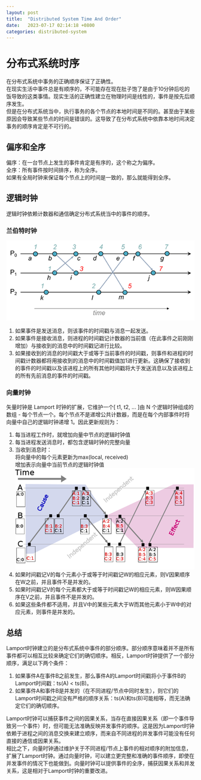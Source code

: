 ```yaml
---
layout: post
title:  "Distributed System Time And Order"
date:   2023-07-17 02:14:18 +0800
categories: distributed-system 
---
```


# 分布式系统时序
在分布式系统中事务的正确顺序保证了正确性。  
在现实生活中事件总是有顺序的，不可能存在现在肚子饱了是由于10分钟后吃的饭导致的这类事情。现实生活的正确性建立在物理时间是线性的，事件是按先后顺序发生。  
但是在分布式系统当中，执行事务的各个节点的本地时间是不同的。甚至由于某些原因会导致某些节点的时间是错误的。这导致了在分布式系统中依靠本地时间决定事务的顺序肯定是不可行的。

## 偏序和全序
偏序：在一台节点上发生的事件肯定是有序的，这个称之为偏序。  
全序：所有事件按时间排序，称为全序。  
如果有全局时钟来保证每个节点上的时间是一致的，那么就能得到全序。

## 逻辑时钟
逻辑时钟依赖计数器和通信确定分布式系统当中的事件的顺序。    
### 兰伯特时钟
![lamport clock](https://github.com/jerrybaoo/jerrybaoo.github.io/raw/main/docs/images/clocks-lamport.png)
1. 如果事件是发送消息，则该事件的时间戳与消息一起发送。
2. 如果事件是接收消息，则进程的时间戳记计数器的当前值（在此事件之前刚刚增加）与接收到的消息中的时间戳记进行比较。
3. 如果接收到的消息的时间戳大于或等于当前事件的时间戳，则事件和进程的时间戳计数器都将用接收到的消息中的时间戳值加1进行更新。这确保了接收到的事件的时间戳以及该进程上的所有其他时间戳将大于发送消息以及该进程上的所有先前消息的事件的时间戳。

### 向量时钟
矢量时钟是 Lamport 时钟的扩展，它维护一个[ t1, t2, ... ]由 N 个逻辑时钟组成的数组 - 每个节点一个。每个节点不是递增公共计数器，而是在每个内部事件时将向量中自己的逻辑时钟递增 1。因此更新规则为：
1. 每当进程工作时，就增加向量中节点的逻辑时钟值
2. 每当进程发送消息时，都包含逻辑时钟的完整向量
3. 当收到消息时：  
    将向量中的每个元素更新为max(local, received)  
    增加表示向量中当前节点的逻辑时钟值
![vector clock](https://github.com/jerrybaoo/jerrybaoo.github.io/raw/main/docs/images/vector_clock.svg.png)
1. 如果时间戳记V的每个元素小于或等于时间戳记W的相应元素，则V因果顺序在W之前，并且事件不是并发的。
2. 如果时间戳记V的每个元素都大于或等于时间戳记W的相应元素，则W因果顺序在V之前，并且事件不是并发的。
3. 如果这些条件都不适用，并且V中的某些元素大于W而其他元素小于W中的对应元素，则事件是并发的。

## 总结
Lamport时钟建立的是分布式系统中事件的部分顺序。部分顺序意味着并不是所有事件都可以相互比较来确定它们的确切顺序。相反，Lamport时钟提供了一个部分顺序，满足以下两个条件：  
1. 如果事件A在事件B之前发生，那么事件A的Lamport时间戳将小于事件B的Lamport时间戳：ts(A) < ts(B)。  
2. 如果事件A和事件B是并发的（在不同进程/节点中同时发生），则它们的Lamport时间戳之间没有严格的顺序关系：ts(A)和ts(B)可能相等，而无法确定它们的确切顺序。  

Lamport时钟可以捕获事件之间的因果关系，当存在直接因果关系（即一个事件导致另一个事件）时，但可能无法准确反映并发事件的顺序。这是因为Lamport时钟依赖于进程之间的消息交换来建立顺序，而来自不同进程的并发事件可能没有任何直接的通信或因果关系。  
相比之下，向量时钟通过维护关于不同进程/节点上事件的相对顺序的附加信息，扩展了Lamport时钟。通过向量时钟，可以建立更完整和准确的事件顺序，即使在并发事件的情况下也能做到。向量时钟可以提供事件的全序，捕获因果关系和并发关系，这是相对于Lamport时钟的重要改进。
